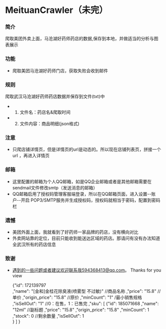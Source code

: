 # MeituanCrawler（未完）
### 简介
爬取美团外卖上面，马沧湖好药师药店的数据,保存到本地，并做适当的分析与图表展示

### 功能
* 爬取美团马沧湖好药师门店，获取失败会收到邮件
### 规则
爬取武汉马沧湖好药师药店数据并保存到文件(txt)中
* 1. 文件名：药店名&爬取时间
* 2. 文件内容：商品明细(json格式)
    
### 注意
* 只爬店铺详情页，但是详情页的url是动态的。所以现在店铺列表页，拼接一个url ，再进入详情页

### 邮箱
* 这里配置的邮箱为个人QQ邮箱，如是QQ企业邮箱或者是其他邮箱需要在sendmail文件修改smtp（发送消息的邮箱）
* QQ邮箱启用了授权码管理客服端登录，所以在QQ邮箱页面，进入设置--账户--开启 POP3/SMTP服务并生成授权码，授权码就相当于密码，配置到密码栏

### 遗憾
* 美团外面上面，我就看到了好药师一家品牌的药店，没有横向对比
* 外卖网站靠的定位，目前只能收到能送达区域的药店。那请问有没有办法知道全武汉所有的药店信息


### 致谢
* 遇到的一些问题或者建议欢迎联系我594368413@qq.com。
Thanks for you view



  {"id":  172139797                                 
  ,"name":  "[金和]金桂花除臭液(喷雾型 不过敏)"      //商品名称
  ,"price":  "15.8"                                 //单价
  ,"origin_price":  "15.8"                          //原价
  ,"minCount":  "1"                                 /最小销售规格
  ,"isSellOut":  "1"                                //0：在售，1：已售完
  ,"sku":  [  {"id":  185071668
  ,"name":  "12ml"                              //副标题
  ,"price":  "15.8"
  ,"origin_price":  "15.8"
  ,"minCount":  1                               
  ,"stock":  0                                  //剩余数量
  ,"isSellOut":  1                             
  }
  ]
  }
  